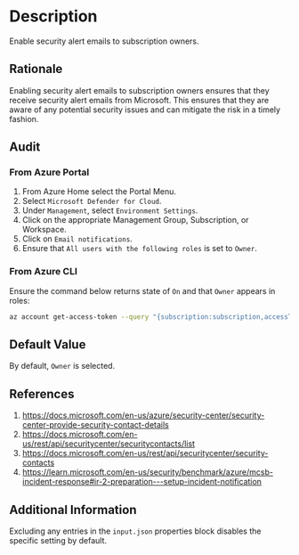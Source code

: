 # Description

Enable security alert emails to subscription owners.

## Rationale

Enabling security alert emails to subscription owners ensures that they receive security alert emails from Microsoft. This ensures that they are aware of any potential security issues and can mitigate the risk in a timely fashion.

## Audit

### From Azure Portal

1. From Azure Home select the Portal Menu.
2. Select `Microsoft Defender for Cloud`.
3. Under `Management`, select `Environment Settings`.
4. Click on the appropriate Management Group, Subscription, or Workspace.
5. Click on `Email notifications`.
6. Ensure that `All users with the following roles` is set to `Owner`.

### From Azure CLI

Ensure the command below returns state of `On` and that `Owner` appears in roles:

```sh
az account get-access-token --query "{subscription:subscription,accessToken:accessToken}" --out tsv | xargs -L1 bash -c 'curl -X GET -H "Authorization: Bearer $1" -H "Content-Type: application/json" https://management.azure.com/subscriptions/$0/providers/Microsoft.Security/securityContacts?api-version=2020-01-01-preview'| jq '.[] | select(.name=="default").properties.notificationsByRole'
```

## Default Value

By default, `Owner` is selected.

## References

1. <https://docs.microsoft.com/en-us/azure/security-center/security-center-provide-security-contact-details>
2. <https://docs.microsoft.com/en-us/rest/api/securitycenter/securitycontacts/list>
3. <https://docs.microsoft.com/en-us/rest/api/securitycenter/security-contacts>
4. <https://learn.microsoft.com/en-us/security/benchmark/azure/mcsb-incident-response#ir-2-preparation---setup-incident-notification>

## Additional Information

Excluding any entries in the `input.json` properties block disables the specific setting by default.
